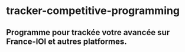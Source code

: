 # tracker-competitive-programming

## Programme pour trackée votre avancée sur France-IOI et autres platformes.
